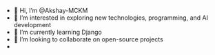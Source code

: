 - 👋 Hi, I’m @Akshay-MCKM
- 👀 I’m interested in exploring new technologies, programming, and AI development
- 🌱 I’m currently learning Django 
- 💞️ I’m looking to collaborate on open-source projects 
-
<!---
Akshay-MCKM/Akshay-MCKM is a ✨ special ✨ repository because its `README.md` (this file) appears on your GitHub profile.
You can click the Preview link to take a look at your changes.
--->
